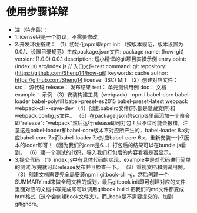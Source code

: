 # 使用步骤详解

- 注（待完善）：
- 1.license只是一个协议，不需要修改。
- 2.开发环境搭建：
    （1）初始化npm即npm init （按版本规范，版本设置为0.0.1、设置目录规范）生成package.json文件:
        package name: (how-git)
        version: (1.0.0) 0.0.1
        description: 短小精悍的git项目实操示例
        entry point: (index.js) src/index.js   // 入口文件
        test command:
        git repository: (https://github.com/Sheng14/how-git)
        keywords: cache
        author: https://github.com/Sheng14
        license: (ISC) MIT
    （2）创建对应文件：
        src： 源代码
        release： 发布结果
        test： 单元测试用例
        doc： 文档
        example： 示例
    （3）安装构建工具（webpack）
    npm i babel-core babel-loader babel-polyfill babel-preset-es2015 babel-preset-latest webpack webpack-cli --save-dev
    （4）创建.babelrc文件(带.都是隐藏文件)和webpack.config.js文件。
    （5）在package.json的scripts里面添加一个命令即"release": "webpack"然后运行release即可打包！只不过可能会报错，注意这是babel-loader和babel-core版本不对应所产生的，babel-loader 8.x对应babel-core 7.x而babel-loader 7.x对应babel-core 6.x，重新安装一个7版本的loder即可！（因为我们的core是6...）打包后的结果可以在bundle.js看到。
    （6）建一个测试的代码，导入我们打包后的内容看看是否显示。
- 3.提交代码
    （1）index.js中有具体代码的实现，example中是对代码进行简单的测试,写完就可以release发布并且检查一下。
    （2）重视文档和测试用例。
    （3）创建文档需要先全局安装npm i gitbook-cli -g，然后创建一个SUMMARY.md来做全局文档的规划，最后gitbook init即可创建对应的文件,里面对应的文档书写完成即可以调用gitbook build 把我们的md文件都变成html格式（这个会创建book文件夹）。而_book是不需要提交的，加到gitignore。